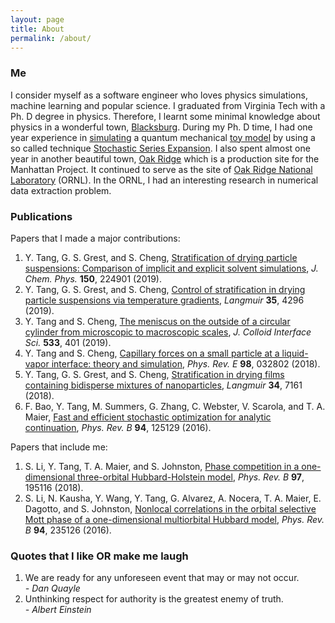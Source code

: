 ```yaml
---
layout: page
title: About
permalink: /about/
---
```


### Me

I consider myself as a software engineer who loves physics simulations, machine learning and popular science. I graduated from Virginia Tech with a Ph. D degree in physics. Therefore, I learnt some minimal knowledge about physics in a wonderful town, <a href="/images/macfee.jpg">Blacksburg</a>. During my Ph. D time, I had one year experience in [simulating](https://github.com/yanfeit/SSE) a quantum mechanical [toy model](https://en.wikipedia.org/wiki/Bose%E2%80%93Hubbard_model) by using a so called technique [Stochastic Series Expansion](http://physics.bu.edu/~sandvik/research/ssehistory.html). I also spent almost one year in another beautiful town, <a href="https://en.wikipedia.org/wiki/Oak_Ridge,_Tennessee"> Oak Ridge</a> which is a production site for the Manhattan Project. It continued to serve as the site of <a href="/images/lab.jpeg">Oak Ridge National Laboratory</a> (ORNL). In the ORNL, I had an interesting research in numerical data extraction problem. 



### Publications

Papers that I made a major contributions:

1. Y. Tang, G. S. Grest, and S. Cheng,  <a href="/publications/tang2019JCP.pdf">Stratification of drying particle suspensions: Comparison of implicit and explicit solvent simulations</a>, <em>J. Chem. Phys.</em> <b>150</b>, 224901 (2019).
2. Y. Tang, G. S. Grest, and S. Cheng,  <a href="/publications/tang2019Langmuir.pdf">Control of stratification in drying particle suspensions via temperature gradients</a>, <em>Langmuir</em> <b>35</b>, 4296 (2019).
3. Y. Tang and S. Cheng,  <a href="/publications/tang2019JCIS.pdf">The meniscus on the outside of a circular cylinder from microscopic to macroscopic scales</a>, <em>J. Colloid Interface Sci.</em> <b>533</b>, 401 (2019).
4. Y. Tang and S. Cheng,  <a href="/publications/tang2018PRE.pdf">Capillary forces on a small particle at a liquid-vapor interface: theory and simulation</a>, <em>Phys. Rev. E</em> <b>98</b>, 032802 (2018).
5. Y. Tang, G. S. Grest, and S. Cheng,  <a href="/publications/tang2018Langmuir.pdf">Stratification in drying films containing bidisperse mixtures of nanoparticles</a>, <em>Langmuir</em> <b>34</b>, 7161 (2018).
6. F. Bao, Y. Tang, M. Summers, G. Zhang, C. Webster, V. Scarola, and T. A. Maier,  <a href="/publications/bao2016.pdf">Fast and efficient stochastic optimization for analytic continuation</a>, <em>Phys. Rev. B</em> <b>94</b>, 125129 (2016).

Papers that include me:

1. S. Li, Y. Tang, T. A. Maier, and S. Johnston,  <a href="/publications/li2018.pdf">Phase competition in a one- dimensional three-orbital Hubbard-Holstein model</a>, <em>Phys. Rev. B</em> <b>97</b>, 195116 (2018).
2. S. Li, N. Kausha, Y. Wang, Y. Tang, G. Alvarez, A. Nocera, T. A. Maier, E. Dagotto, and S. Johnston,  <a href="/publications/li2016.pdf">Nonlocal correlations in the orbital selective Mott phase of a one-dimensional multiorbital Hubbard model</a>, <em>Phys. Rev. B</em> <b>94</b>, 235126 (2016).

### Quotes that I like OR make me laugh

1. We are ready for any unforeseen event that may or may not occur. <br><em>- Dan Quayle</em> 
2. Unthinking respect for authority is the greatest enemy of truth. <br><em>- Albert Einstein</em>
